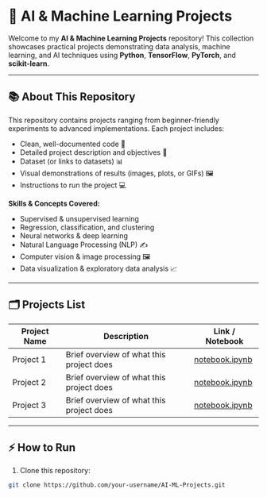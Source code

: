 # 🤖 AI & Machine Learning Projects

Welcome to my **AI & Machine Learning Projects** repository! This collection showcases practical projects demonstrating data analysis, machine learning, and AI techniques using **Python**, **TensorFlow**, **PyTorch**, and **scikit-learn**.

---

## 📚 About This Repository
This repository contains projects ranging from beginner-friendly experiments to advanced implementations. Each project includes:
- Clean, well-documented code 📝
- Detailed project description and objectives 🎯
- Dataset (or links to datasets) 📊
- Visual demonstrations of results (images, plots, or GIFs) 🖼️
- Instructions to run the project 💻

**Skills & Concepts Covered:**
- Supervised & unsupervised learning
- Regression, classification, and clustering
- Neural networks & deep learning
- Natural Language Processing (NLP) ✍️
- Computer vision & image processing 🖼️
- Data visualization & exploratory data analysis 📈

---

## 🗂️ Projects List

| Project Name | Description | Link / Notebook |
|--------------|-------------|----------------|
| Project 1 | Brief overview of what this project does | [notebook.ipynb](Project-1/notebook.ipynb) |
| Project 2 | Brief overview of what this project does | [notebook.ipynb](Project-2/notebook.ipynb) |
| Project 3 | Brief overview of what this project does | [notebook.ipynb](Project-3/notebook.ipynb) |



---

## ⚡ How to Run
1. Clone this repository:
```bash
git clone https://github.com/your-username/AI-ML-Projects.git
